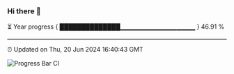 ### Hi there 👋

⏳ Year progress { ██████████████▁▁▁▁▁▁▁▁▁▁▁▁▁▁▁▁ } 46.91 %

---

⏰ Updated on Thu, 20 Jun 2024 16:40:43 GMT

![Progress Bar CI](https://github.com/IshwaranRudhara/GIT-ACTION/workflows/Progress%20Bar%20CI/badge.svg)
